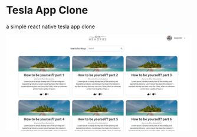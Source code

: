 # Tesla App Clone
a simple react native tesla app clone

![alt text](https://github.com/rafieisi/Memories/blob/main/sources/main.png?raw=true)